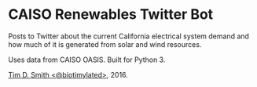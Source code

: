 # CAISO Renewables Twitter Bot

Posts to Twitter about the current California electrical system demand and how much of it is generated from solar and wind resources.

Uses data from CAISO OASIS. Built for Python 3.

[Tim D. Smith <@biotimylated>](https://twitter.com/biotimylated), 2016.
